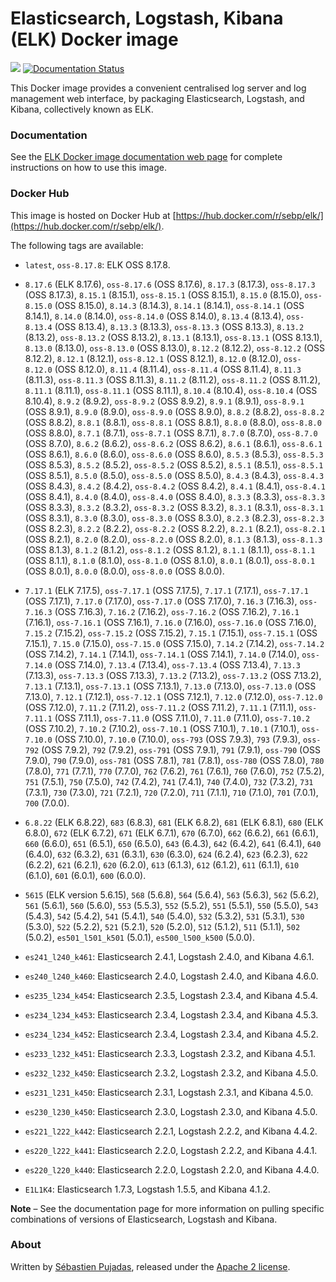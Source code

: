# Elasticsearch, Logstash, Kibana (ELK) Docker image

[![](https://images.microbadger.com/badges/image/sebp/elk.svg)](https://microbadger.com/images/sebp/elk "Get your own image badge on microbadger.com") [![Documentation Status](https://readthedocs.org/projects/elk-docker/badge/?version=latest)](http://elk-docker.readthedocs.io/?badge=latest)

This Docker image provides a convenient centralised log server and log management web interface, by packaging Elasticsearch, Logstash, and Kibana, collectively known as ELK.

### Documentation

See the [ELK Docker image documentation web page](http://elk-docker.readthedocs.io/) for complete instructions on how to use this image.

### Docker Hub

This image is hosted on Docker Hub at [https://hub.docker.com/r/sebp/elk/](https://hub.docker.com/r/sebp/elk/).

The following tags are available:

- `latest`, `oss-8.17.8`: ELK OSS 8.17.8.

- `8.17.6` (ELK 8.17.6), `oss-8.17.6` (OSS 8.17.6), `8.17.3` (8.17.3), `oss-8.17.3` (OSS 8.17.3), `8.15.1` (8.15.1), `oss-8.15.1` (OSS 8.15.1), `8.15.0` (8.15.0), `oss-8.15.0` (OSS 8.15.0), `8.14.3` (8.14.3), `8.14.1` (8.14.1), `oss-8.14.1` (OSS 8.14.1), `8.14.0` (8.14.0), `oss-8.14.0` (OSS 8.14.0), `8.13.4` (8.13.4), `oss-8.13.4` (OSS 8.13.4), `8.13.3` (8.13.3), `oss-8.13.3` (OSS 8.13.3), `8.13.2` (8.13.2), `oss-8.13.2` (OSS 8.13.2), `8.13.1` (8.13.1), `oss-8.13.1` (OSS 8.13.1), `8.13.0` (8.13.0), `oss-8.13.0` (OSS 8.13.0), `8.12.2` (8.12.2), `oss-8.12.2` (OSS 8.12.2), `8.12.1` (8.12.1), `oss-8.12.1` (OSS 8.12.1), `8.12.0` (8.12.0), `oss-8.12.0` (OSS 8.12.0), `8.11.4` (8.11.4), `oss-8.11.4` (OSS 8.11.4), `8.11.3` (8.11.3), `oss-8.11.3` (OSS 8.11.3), `8.11.2` (8.11.2), `oss-8.11.2` (OSS 8.11.2), `8.11.1` (8.11.1), `oss-8.11.1` (OSS 8.11.1), `8.10.4` (8.10.4), `oss-8.10.4` (OSS 8.10.4), `8.9.2` (8.9.2), `oss-8.9.2` (OSS 8.9.2), `8.9.1` (8.9.1), `oss-8.9.1` (OSS 8.9.1), `8.9.0` (8.9.0), `oss-8.9.0` (OSS 8.9.0), `8.8.2` (8.8.2), `oss-8.8.2` (OSS 8.8.2), `8.8.1` (8.8.1), `oss-8.8.1` (OSS 8.8.1), `8.8.0` (8.8.0), `oss-8.8.0` (OSS 8.8.0), `8.7.1` (8.7.1), `oss-8.7.1` (OSS 8.7.1), `8.7.0` (8.7.0), `oss-8.7.0` (OSS 8.7.0), `8.6.2` (8.6.2), `oss-8.6.2` (OSS 8.6.2), `8.6.1` (8.6.1), `oss-8.6.1` (OSS 8.6.1), `8.6.0` (8.6.0), `oss-8.6.0` (OSS 8.6.0), `8.5.3` (8.5.3), `oss-8.5.3` (OSS 8.5.3), `8.5.2` (8.5.2), `oss-8.5.2` (OSS 8.5.2), `8.5.1` (8.5.1), `oss-8.5.1` (OSS 8.5.1), `8.5.0` (8.5.0), `oss-8.5.0` (OSS 8.5.0), `8.4.3` (8.4.3), `oss-8.4.3` (OSS 8.4.3), `8.4.2` (8.4.2), `oss-8.4.2` (OSS 8.4.2), `8.4.1` (8.4.1), `oss-8.4.1` (OSS 8.4.1), `8.4.0` (8.4.0), `oss-8.4.0` (OSS 8.4.0), `8.3.3` (8.3.3), `oss-8.3.3` (OSS 8.3.3), `8.3.2` (8.3.2), `oss-8.3.2` (OSS 8.3.2), `8.3.1` (8.3.1), `oss-8.3.1` (OSS 8.3.1), `8.3.0` (8.3.0), `oss-8.3.0` (OSS 8.3.0), `8.2.3` (8.2.3), `oss-8.2.3` (OSS 8.2.3), `8.2.2` (8.2.2), `oss-8.2.2` (OSS 8.2.2), `8.2.1` (8.2.1), `oss-8.2.1` (OSS 8.2.1), `8.2.0` (8.2.0), `oss-8.2.0` (OSS 8.2.0), `8.1.3` (8.1.3), `oss-8.1.3` (OSS 8.1.3), `8.1.2` (8.1.2), `oss-8.1.2` (OSS 8.1.2), `8.1.1` (8.1.1), `oss-8.1.1` (OSS 8.1.1), `8.1.0` (8.1.0), `oss-8.1.0` (OSS 8.1.0), `8.0.1` (8.0.1), `oss-8.0.1` (OSS 8.0.1), `8.0.0` (8.0.0), `oss-8.0.0` (OSS 8.0.0).

- `7.17.1` (ELK 7.17.5), `oss-7.17.1` (OSS 7.17.5), `7.17.1` (7.17.1), `oss-7.17.1` (OSS 7.17.1), `7.17.0` (7.17.0), `oss-7.17.0` (OSS 7.17.0), `7.16.3` (7.16.3), `oss-7.16.3` (OSS 7.16.3), `7.16.2` (7.16.2), `oss-7.16.2` (OSS 7.16.2), `7.16.1` (7.16.1), `oss-7.16.1` (OSS 7.16.1), `7.16.0` (7.16.0), `oss-7.16.0` (OSS 7.16.0), `7.15.2` (7.15.2), `oss-7.15.2` (OSS 7.15.2), `7.15.1` (7.15.1), `oss-7.15.1` (OSS 7.15.1), `7.15.0` (7.15.0), `oss-7.15.0` (OSS 7.15.0), `7.14.2` (7.14.2), `oss-7.14.2` (OSS 7.14.2), `7.14.1` (7.14.1), `oss-7.14.1` (OSS 7.14.1), `7.14.0` (7.14.0), `oss-7.14.0` (OSS 7.14.0), `7.13.4` (7.13.4), `oss-7.13.4` (OSS 7.13.4), `7.13.3` (7.13.3), `oss-7.13.3` (OSS 7.13.3), `7.13.2` (7.13.2), `oss-7.13.2` (OSS 7.13.2), `7.13.1` (7.13.1), `oss-7.13.1` (OSS 7.13.1), `7.13.0` (7.13.0), `oss-7.13.0` (OSS 7.13.0), `7.12.1` (7.12.1), `oss-7.12.1` (OSS 7.12.1), `7.12.0` (7.12.0), `oss-7.12.0` (OSS 7.12.0), `7.11.2` (7.11.2), `oss-7.11.2` (OSS 7.11.2), `7.11.1` (7.11.1), `oss-7.11.1` (OSS 7.11.1), `oss-7.11.0` (OSS 7.11.0), `7.11.0` (7.11.0), `oss-7.10.2` (OSS 7.10.2), `7.10.2` (7.10.2), `oss-7.10.1` (OSS 7.10.1), `7.10.1` (7.10.1), `oss-7.10.0` (OSS 7.10.0), `7.10.0` (7.10.0), `oss-793` (OSS 7.9.3), `793` (7.9.3), `oss-792` (OSS 7.9.2), `792` (7.9.2), `oss-791` (OSS 7.9.1), `791` (7.9.1), `oss-790` (OSS 7.9.0), `790` (7.9.0), `oss-781` (OSS 7.8.1), `781` (7.8.1), `oss-780` (OSS 7.8.0), `780` (7.8.0), `771` (7.7.1), `770` (7.7.0), `762` (7.6.2), `761` (7.6.1), `760` (7.6.0), `752` (7.5.2), `751` (7.5.1), `750` (7.5.0), `742` (7.4.2), `741` (7.4.1), `740` (7.4.0), `732` (7.3.2), `731` (7.3.1), `730` (7.3.0), `721` (7.2.1), `720` (7.2.0), `711` (7.1.1), `710` (7.1.0), `701` (7.0.1), `700` (7.0.0).

- `6.8.22` (ELK 6.8.22), `683` (6.8.3), `681` (ELK 6.8.2), `681` (ELK 6.8.1), `680` (ELK 6.8.0), `672` (ELK 6.7.2), `671` (ELK 6.7.1), `670` (6.7.0), `662` (6.6.2), `661` (6.6.1), `660` (6.6.0), `651` (6.5.1), `650` (6.5.0), `643` (6.4.3), `642` (6.4.2), `641` (6.4.1), `640` (6.4.0), `632` (6.3.2), `631` (6.3.1), `630` (6.3.0), `624` (6.2.4), `623` (6.2.3), `622` (6.2.2), `621` (6.2.1), `620` (6.2.0), `613` (6.1.3), `612` (6.1.2), `611` (6.1.1), `610` (6.1.0), `601` (6.0.1), `600` (6.0.0).

- `5615` (ELK version 5.6.15), `568` (5.6.8), `564` (5.6.4), `563` (5.6.3), `562` (5.6.2), `561` (5.6.1), `560` (5.6.0), `553` (5.5.3), `552` (5.5.2), `551` (5.5.1), `550` (5.5.0), `543` (5.4.3), `542` (5.4.2), `541` (5.4.1), `540` (5.4.0), `532` (5.3.2), `531` (5.3.1), `530` (5.3.0), `522` (5.2.2), `521` (5.2.1), `520` (5.2.0), `512` (5.1.2), `511` (5.1.1), `502` (5.0.2), `es501_l501_k501` (5.0.1), `es500_l500_k500` (5.0.0).

- `es241_l240_k461`: Elasticsearch 2.4.1, Logstash 2.4.0, and Kibana 4.6.1.

- `es240_l240_k460`: Elasticsearch 2.4.0, Logstash 2.4.0, and Kibana 4.6.0.

- `es235_l234_k454`: Elasticsearch 2.3.5, Logstash 2.3.4, and Kibana 4.5.4.

- `es234_l234_k453`: Elasticsearch 2.3.4, Logstash 2.3.4, and Kibana 4.5.3.

- `es234_l234_k452`: Elasticsearch 2.3.4, Logstash 2.3.4, and Kibana 4.5.2.

- `es233_l232_k451`: Elasticsearch 2.3.3, Logstash 2.3.2, and Kibana 4.5.1.

- `es232_l232_k450`: Elasticsearch 2.3.2, Logstash 2.3.2, and Kibana 4.5.0.

- `es231_l231_k450`: Elasticsearch 2.3.1, Logstash 2.3.1, and Kibana 4.5.0.

- `es230_l230_k450`: Elasticsearch 2.3.0, Logstash 2.3.0, and Kibana 4.5.0.

- `es221_l222_k442`: Elasticsearch 2.2.1, Logstash 2.2.2, and Kibana 4.4.2.

- `es220_l222_k441`: Elasticsearch 2.2.0, Logstash 2.2.2, and Kibana 4.4.1.

- `es220_l220_k440`: Elasticsearch 2.2.0, Logstash 2.2.0, and Kibana 4.4.0.

- `E1L1K4`: Elasticsearch 1.7.3, Logstash 1.5.5, and Kibana 4.1.2.

**Note** – See the documentation page for more information on pulling specific combinations of versions of Elasticsearch, Logstash and Kibana.

### About

Written by [Sébastien Pujadas](https://pujadas.net), released under the [Apache 2 license](https://www.apache.org/licenses/LICENSE-2.0).

